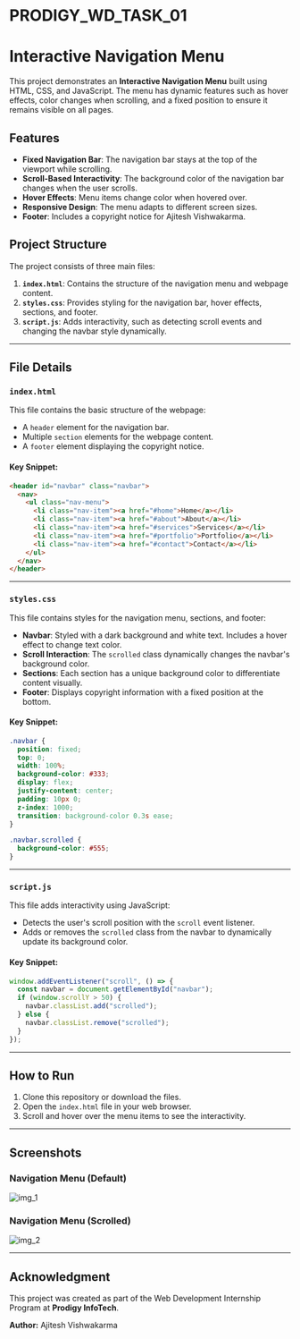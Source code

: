 # PRODIGY_WD_TASK_01

# Interactive Navigation Menu

This project demonstrates an **Interactive Navigation Menu** built using HTML, CSS, and JavaScript. The menu has dynamic features such as hover effects, color changes when scrolling, and a fixed position to ensure it remains visible on all pages.

## Features

- **Fixed Navigation Bar**: The navigation bar stays at the top of the viewport while scrolling.
- **Scroll-Based Interactivity**: The background color of the navigation bar changes when the user scrolls.
- **Hover Effects**: Menu items change color when hovered over.
- **Responsive Design**: The menu adapts to different screen sizes.
- **Footer**: Includes a copyright notice for Ajitesh Vishwakarma.

## Project Structure

The project consists of three main files:

1. **`index.html`**: Contains the structure of the navigation menu and webpage content.
2. **`styles.css`**: Provides styling for the navigation bar, hover effects, sections, and footer.
3. **`script.js`**: Adds interactivity, such as detecting scroll events and changing the navbar style dynamically.

---

## File Details

### `index.html`

This file contains the basic structure of the webpage:

- A `header` element for the navigation bar.
- Multiple `section` elements for the webpage content.
- A `footer` element displaying the copyright notice.

#### Key Snippet:
```html
<header id="navbar" class="navbar">
  <nav>
    <ul class="nav-menu">
      <li class="nav-item"><a href="#home">Home</a></li>
      <li class="nav-item"><a href="#about">About</a></li>
      <li class="nav-item"><a href="#services">Services</a></li>
      <li class="nav-item"><a href="#portfolio">Portfolio</a></li>
      <li class="nav-item"><a href="#contact">Contact</a></li>
    </ul>
  </nav>
</header>
```

---

### `styles.css`

This file contains styles for the navigation menu, sections, and footer:

- **Navbar**: Styled with a dark background and white text. Includes a hover effect to change text color.
- **Scroll Interaction**: The `scrolled` class dynamically changes the navbar's background color.
- **Sections**: Each section has a unique background color to differentiate content visually.
- **Footer**: Displays copyright information with a fixed position at the bottom.

#### Key Snippet:
```css
.navbar {
  position: fixed;
  top: 0;
  width: 100%;
  background-color: #333;
  display: flex;
  justify-content: center;
  padding: 10px 0;
  z-index: 1000;
  transition: background-color 0.3s ease;
}

.navbar.scrolled {
  background-color: #555;
}
```

---

### `script.js`

This file adds interactivity using JavaScript:

- Detects the user's scroll position with the `scroll` event listener.
- Adds or removes the `scrolled` class from the navbar to dynamically update its background color.

#### Key Snippet:
```javascript
window.addEventListener("scroll", () => {
  const navbar = document.getElementById("navbar");
  if (window.scrollY > 50) {
    navbar.classList.add("scrolled");
  } else {
    navbar.classList.remove("scrolled");
  }
});
```

---

## How to Run

1. Clone this repository or download the files.
2. Open the `index.html` file in your web browser.
3. Scroll and hover over the menu items to see the interactivity.

---

## Screenshots

### Navigation Menu (Default)
![img_1](#)

### Navigation Menu (Scrolled)
![img_2](#)

---

## Acknowledgment

This project was created as part of the Web Development Internship Program at **Prodigy InfoTech**.

**Author:** Ajitesh Vishwakarma  





